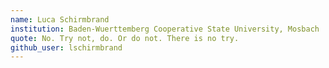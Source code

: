 ```yaml
---
name: Luca Schirmbrand
institution: Baden-Wuerttemberg Cooperative State University, Mosbach
quote: No. Try not, do. Or do not. There is no try.
github_user: lschirmbrand
---
```

